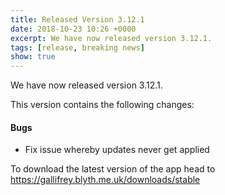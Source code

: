 ```yaml
---
title: Released Version 3.12.1
date: 2018-10-23 10:26 +0000
excerpt: We have now released version 3.12.1.
tags: [release, breaking news]
show: true
---
```


We have now released version 3.12.1.

This version contains the following changes:

#### Bugs

* Fix issue whereby updates never get applied


To download the latest version of the app head to <https://gallifrey.blyth.me.uk/downloads/stable>
